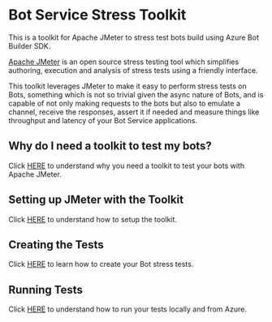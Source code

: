 # Bot Service Stress Toolkit
This is a toolkit for Apache JMeter to stress test bots build using Azure Bot Builder SDK.

[Apache JMeter](http://jmeter.apache.org) is an open source stress testing tool which simplifies authoring, execution and analysis of stress tests using a friendly interface. 

This toolkit leverages JMeter to make it easy to perform stress tests on Bots, something which is not so trivial given the async nature of Bots, and is capable of not only making requests to the bots but also to emulate a channel, receive the responses, assert it if needed and measure things like throughput and latency of your Bot Service applications.

## Why do I need a toolkit to test my bots?
Click [HERE](./docs/why.md) to understand why you need a toolkit to test your bots with Apache JMeter. 

## Setting up JMeter with the Toolkit
Click [HERE](./docs/setup.md) to understand how to setup the toolkit.

## Creating the Tests
Click [HERE](./docs/creating.md) to learn how to create your Bot stress tests.

## Running Tests
Click [HERE](./docs/run.md) to understand how to run your tests locally and from Azure.